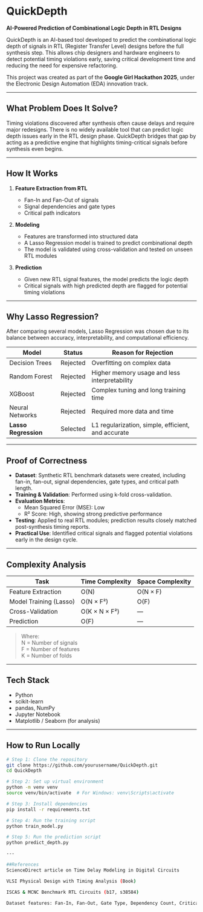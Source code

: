 

# QuickDepth

**AI-Powered Prediction of Combinational Logic Depth in RTL Designs**

QuickDepth is an AI-based tool developed to predict the combinational logic depth of signals in RTL (Register Transfer Level) designs before the full synthesis step. This allows chip designers and hardware engineers to detect potential timing violations early, saving critical development time and reducing the need for expensive refactoring.

This project was created as part of the **Google Girl Hackathon 2025**, under the Electronic Design Automation (EDA) innovation track.

---

## What Problem Does It Solve?

Timing violations discovered after synthesis often cause delays and require major redesigns. There is no widely available tool that can predict logic depth issues early in the RTL design phase. QuickDepth bridges that gap by acting as a predictive engine that highlights timing-critical signals before synthesis even begins.

---

## How It Works

1. **Feature Extraction from RTL**
   - Fan-In and Fan-Out of signals
   - Signal dependencies and gate types
   - Critical path indicators

2. **Modeling**
   - Features are transformed into structured data
   - A Lasso Regression model is trained to predict combinational depth
   - The model is validated using cross-validation and tested on unseen RTL modules

3. **Prediction**
   - Given new RTL signal features, the model predicts the logic depth
   - Critical signals with high predicted depth are flagged for potential timing violations

---

## Why Lasso Regression?

After comparing several models, Lasso Regression was chosen due to its balance between accuracy, interpretability, and computational efficiency.

| Model           | Status    | Reason for Rejection                                |
|----------------|-----------|------------------------------------------------------|
| Decision Trees  |  Rejected | Overfitting on complex data                         |
| Random Forest   |  Rejected | Higher memory usage and less interpretability       |
| XGBoost         |  Rejected | Complex tuning and long training time               |
| Neural Networks |  Rejected | Required more data and time                         |
| **Lasso Regression** |  Selected | L1 regularization, simple, efficient, and accurate |

---

## Proof of Correctness

- **Dataset**: Synthetic RTL benchmark datasets were created, including fan-in, fan-out, signal dependencies, gate types, and critical path length.
- **Training & Validation**: Performed using k-fold cross-validation.
- **Evaluation Metrics**:
  - Mean Squared Error (MSE): Low
  - R² Score: High, showing strong predictive performance
- **Testing**: Applied to real RTL modules; prediction results closely matched post-synthesis timing reports.
- **Practical Use**: Identified critical signals and flagged potential violations early in the design cycle.

---

## Complexity Analysis

| Task                     | Time Complexity           | Space Complexity         |
|--------------------------|---------------------------|---------------------------|
| Feature Extraction       | O(N)                      | O(N × F)                  |
| Model Training (Lasso)   | O(N × F²)                 | O(F)                      |
| Cross-Validation         | O(K × N × F²)             | —                         |
| Prediction               | O(F)                      | —                         |

> Where:  
> N = Number of signals  
> F = Number of features  
> K = Number of folds

---

## Tech Stack

- Python
- scikit-learn
- pandas, NumPy
- Jupyter Notebook
- Matplotlib / Seaborn (for analysis)

---


## How to Run Locally

```bash
# Step 1: Clone the repository
git clone https://github.com/yourusername/QuickDepth.git
cd QuickDepth

# Step 2: Set up virtual environment
python -m venv venv
source venv/bin/activate  # For Windows: venv\Scripts\activate

# Step 3: Install dependencies
pip install -r requirements.txt

# Step 4: Run the training script
python train_model.py

# Step 5: Run the prediction script
python predict_depth.py

---

##References
ScienceDirect article on Time Delay Modeling in Digital Circuits

VLSI Physical Design with Timing Analysis (Book)

ISCAS & MCNC Benchmark RTL Circuits (b17, s38584)

Dataset features: Fan-In, Fan-Out, Gate Type, Dependency Count, Critical Path Length


